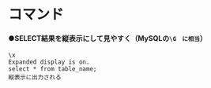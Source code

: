 # コマンド

#### ●SELECT結果を縦表示にして見やすく（MySQLの`\G　に相当`）
>
```
\x
Expanded display is on.
select * from table_name;
縦表示に出力される
```

<br>
